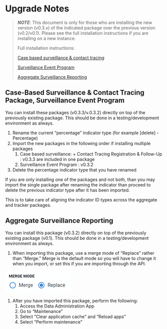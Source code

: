 # Upgrade Notes

> ***NOTE***: This document is only for those who are installing the new version (v0.3.x) of the indicated package over the previous version (v0.2/v0.1). Please see the full installation instructions if you are installing on a new instance.
>
> Full installation instructions:
>
> [Case based surveillance & contact tracing](installation-guide-tracker.md)
>
>[Surveillance Event Program](installation-guide-event.md)
>
> [Aggregate Surveillance Reporting](installation-guide-aggregate.md)

## Case-Based Surveillance & Contact Tracing Package, Surveillance Event Program

You can install these packages (v0.3.3/v.0.3.2) directly on top of the previously existing package. This should be done in a testing/development environment as always.

1. Rename the current “percentage” indicator type (for example [delete] - Percentage)
2. Import the new packages in the following order if installing multiple packages
    1. Case based surveillance: + Contact Tracing Registration & Follow-Up : v0.3.3 are included in one package
    2. Surveillance Event Program : v0.3.2
3. Delete the percentage indicator type that you have renamed

If you are only installing one of the packages and not both, than you may import the single package after renaming the indicator than proceed to delete the previous indicator type after it has been imported.

This is to take care of aligning the indicator ID types across the aggregate and tracker packages.

## Aggregate Surveillance Reporting

You can install this package (v0.3.2) directly on top of the previously existing package (v0.1). This should be done in a testing/development environment as always.

1. When importing this package, use a merge mode of “Replace” rather than “Merge.” Merge is the default mode so you will have to change it when you import, or set this if you are importing through the API.

![Merge mode: Replace](./resources/images/merge-mode-replace.png "Merge mode choose Replace")

1. After you have imported this package, perform the following:
    1. Access the Data Administration App
    2. Go to “Maintenance”
    3. Select “Clear application cache” and “Reload apps”
    4. Select “Perform maintenance”
